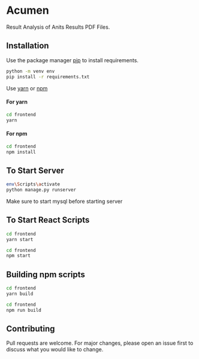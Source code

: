 # Acumen

Result Analysis of Anits Results PDF Files.

## Installation

Use the package manager [pip](https://pip.pypa.io/en/stable/) to install requirements.

```bash
python -m venv env
pip install -r requirements.txt
```

Use [yarn](https://classic.yarnpkg.com/latest.msi) or [npm](https://nodejs.org/dist/v12.16.1/node-v12.16.1-x64.msi)

#### For yarn
```bash
cd frontend
yarn
```

#### For npm
```bash
cd frontend
npm install
```

## To Start Server

```bash
env\Scripts\activate
python manage.py runserver
```

Make sure to start mysql before starting server

## To Start React Scripts

```bash
cd frontend
yarn start
```
```bash
cd frontend
npm start
```

## Building npm scripts
```bash
cd frontend
yarn build
```
```bash
cd frontend
npm run build
```

## Contributing
Pull requests are welcome. For major changes, please open an issue first to discuss what you would like to change.
